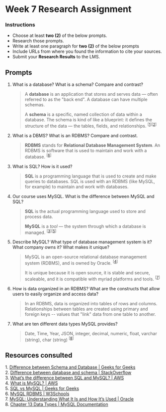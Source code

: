 # Week 7 Research Assignment

### Instructions

-   Choose at least **two (2)** of the below prompts.
-   Research those prompts.
-   Write at least one paragraph for **two (2)** of the below prompts
-   Include URLs from where you found the information to cite your sources.
-   Submit your **Research Results** to the LMS.

## Prompts

1. What is a database? What is a schema? Compare and contrast?

    > A **database** is an application that stores and serves data — often referred to as the "back end". A database can have multiple schemas.
    > 
    > A **schema** is a specific, named collection of data within a database. The schema is kind of like a blueprint: it defines the structure of the data — the tables, fields, and relationships. <sup>[[1](#source-1)][[2](#source-2)]</sup>

2. What is a DBMS? What is an RDBMS? Compare and contrast.

    > **RDBMS** stands for **Relational Database Management System**. An RDBMS is software that is used to maintain and work with a database. <sup>[[6](#source-6)]</sup>

3. What is SQL? How is it used?

    > **SQL** is a programming language that is used to create and make queries to databases. SQL is used with an RDBMS (like MySQL, for example) to maintain and work with databases.

4. Our course uses MySQL. What is the difference between MySQL and SQL?

    > **SQL** is the actual programming language used to store and process data.
    > 
    > **MySQL** is a _tool_ — the system through which a database is managed. <sup>[[3](#source-3)][[5](#source-5)]</sup>

5. Describe MySQL? What type of database management system is it? What company owns it? What makes it unique?

    > MySQL is an open-source relational database management system (RDBMS), and is owned by Oracle. <sup>[[4](#source-4)]</sup>
    > 
    > It is unique because it is open source, it is stable and secure, scaleable, and it is compatible with myriad platforms and tools. <sup>[[7](#source-7)]</sup>

6. How is data organized in an RDBMS? What are the constructs that allow users to easily organize and access data?

    > In an RDBMS, data is organized into tables of rows and columns. Relationships between tables are created using primary and foreign keys -- values that "link" data from one table to another.

7. What are ten different data types MySQL provides?

    > Date, Time, Year, JSON, integer, decimal, numeric, float, varchar (string), char (string) <sup>[[8](#source-8)]</sup>

## Resources consulted

<a id="source-1"></a>1. [Difference between Schema and Database | Geeks for Geeks](https://www.geeksforgeeks.org/difference-between-schema-and-database/)  
<a id="source-2"></a>2. [Difference between database and schema | StackOverflow](https://stackoverflow.com/questions/5323740/difference-between-database-and-schema)  
<a id="source-3"></a>3. [What’s the difference between SQL and MySQL? | AWS](https://aws.amazon.com/compare/the-difference-between-sql-and-mysql/)  
<a id="source-4"></a>4. [What is MySQL? | AWS](https://aws.amazon.com/rds/mysql/what-is-mysql/)  
<a id="source-5"></a>5. [SQL vs MySQL | Geeks for Geeks](https://www.geeksforgeeks.org/sql-vs-mysql/)  
<a id="source-6"></a>6. [MySQL RDBMS | W3Schools](https://www.w3schools.com/MySQL/mysql_rdbms.asp)  
<a id="source-7"></a>7. [MySQL: Understanding What It Is and How It’s Used | Oracle](https://www.oracle.com/mysql/what-is-mysql/)  
<a id="source-8"></a>8. [Chapter 13 Data Types | MySQL Documentation](https://dev.mysql.com/doc/refman/9.1/en/data-types.html)  

<!-- <a id="source-9"></a>9.  -->
<!-- <a id="source-10"></a>10.  -->